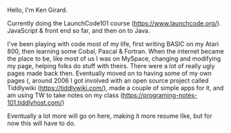 Hello, I'm Ken Girard.

Currently doing the LaunchCode101 course (https://www.launchcode.org/). JavaScript & front end so far, and then on to Java. 

I've been playing with code most of my life, first writing BASIC on my Atari 800, then learning some Cobal, Pascal & Fortran. When the internet became the place to be, like most of us I was on MySpace, changing and modifying my page, helping folks do stuff with theirs. There were a lot of really ugly pages made back then. Eventually moved on to having some of my own pages (, around 2006 I got involved with an open source project called Tiddlywiki (https://tiddlywiki.com/), made a couple of simple apps for it, and am using TW to take notes on my class (https://programing-notes-101.tiddlyhost.com/)

Eventually a lot more will go on here, making it more resume like, but for now this will have to do. 

<!---
krgirard33/krgirard33 is a ✨ special ✨ repository because its `README.md` (this file) appears on your GitHub profile.
You can click the Preview link to take a look at your changes.
--->
